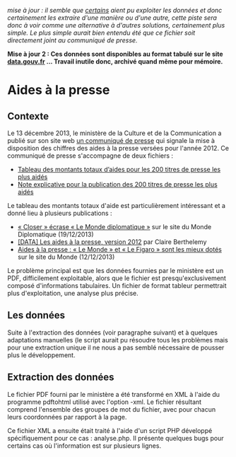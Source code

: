 *mise à jour : il semble que [certains](http://claire-berthelemy.fr/2013/12/data-les-aides-a-la-presse-version-2012/) aient pu exploiter les données et donc certainement les extraire d'une manière ou d'une autre, cette piste sera donc à voir comme une alternative à d'autres solutions, certainement plus simple. Le plus simple aurait bien entendu été que ce fichier soit directement joint au communiqué de presse.*

**Mise à jour 2 : Ces données sont disponibles au format tabulé sur le site [data.gouv.fr](http://www.data.gouv.fr/fr/dataset/montants-d-aides-pour-les-200-titres-de-presse-les-plus-aides) ... Travail inutile donc, archivé quand même pour mémoire.**

Aides à la presse 
============
Contexte
----
Le 13 décembre 2013, le ministère de la Culture et de la Communication a publié sur son site web [un communiqué de presse](http://www.culturecommunication.gouv.fr/Actualites/Dossiers/Aides-a-la-presse-les-chiffres-2012 "") qui signale la mise à disposition des chiffres des aides à la presse versées pour l'année 2012. Ce communiqué de presse s'accompagne de deux fichiers : 
* [Tableau des montants totaux d’aides pour les 200 titres de presse les plus aidés](http://www.culturecommunication.gouv.fr/content/download/84457/636216/file/131210_MinistereCultureCom_AidePresse-200titres.pdf)
* [Note explicative pour la publication des 200 titres de presse les plus aidés](http://www.culturecommunication.gouv.fr/content/download/84458/636220/file/131210_MinistereCultureCom_AidePresse-200titres_fiche-presentation.pdf)

Le tableau des montants totaux d'aide est particulièrement intéressant et a donné lieu à plusieurs publications : 
* [« Closer » écrase « Le Monde diplomatique »](http://www.monde-diplomatique.fr/carnet/2013-12-19-aides) sur le site du Monde Diplomatique (19/12/2013)
* [[DATA] Les aides à la presse, version 2012](http://claire-berthelemy.fr/2013/12/data-les-aides-a-la-presse-version-2012/) par Claire Berthelemy
* [Aides à la presse : « Le Monde » et « Le Figaro » sont les mieux dotés](http://www.lemonde.fr/actualite-medias/article/2013/12/12/aides-a-la-presse-le-monde-et-le-figaro-sont-les-mieux-dotes_4333547_3236.html) sur le site du Monde (12/12/2013)

Le problème principal est que les données fournies par le ministère est un PDF, difficilement exploitable, alors que le fichier est presqu'exclusivement composé d'informations tabulaires. Un fichier de format tableur permettrait plus d'exploitation, une analyse plus précise.

Les données
----
Suite à l'extraction des données (voir paragraphe suivant) et à quelques adaptations manuelles (le script aurait pu résoudre tous les problèmes mais pour une extraction unique il ne nous a pas semblé nécessaire de pousser plus le développement.

Extraction des données
----
Le fichier PDF fourni par le ministère a été transformé en XML à l'aide du programme pdftohtml utilisé avec l'option -xml. Le fichier résultant comprend l'ensemble des groupes de mot du fichier, avec pour chacun leurs coordonnées par rapport à la page. 

Ce fichier XML a ensuite était traité à l'aide d'un script PHP développé spécifiquement pour ce cas : analyse.php. Il présente quelques bugs pour certains cas où l'information est sur plusieurs lignes.